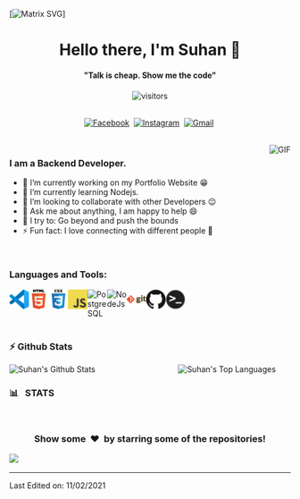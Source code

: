  [![Matrix SVG](https://raw.githubusercontent.com/rodrigograca31/rodrigograca31/master/matrix.svg)] 
<p>
  <h1 align="center"><b>Hello there, I'm Suhan 👋</b></h1>
</p>

<p>
  <h4 align="center"><b>"Talk is cheap. Show me the code"</b></h4>
</p>

<p align="center">
    <img align="center" alt="visitors" src="https://gpvc.arturio.dev/suhan58" />
</p>

<p align="center">
<br>
<a href="https://www.facebook.com/profile.php?id=100006287861249"><img src="https://img.shields.io/badge/facebook-%231877F2.svg?&style=for-the-badge&logo=facebook&logoColor=white" alt="Facebook" /></a>&nbsp;
<a href="https://www.instagram.com/suhan_rayamajhi/"><img src="https://img.shields.io/badge/instagram-%23E4405F.svg?&style=for-the-badge&logo=instagram&logoColor=white" alt="Instagram" /></a>&nbsp;
<a href="mailto:suhanrayamajhi00@gmail.com?subject=Hello From Github"><img src="https://img.shields.io/badge/gmail-%23D14836.svg?&style=for-the-badge&logo=gmail&logoColor=white" alt="Gmail"/></a>&nbsp;

</p>

<br>

<img align="right" height="270px" alt="GIF" src="https://i.pinimg.com/originals/e4/26/70/e426702edf874b181aced1e2fa5c6cde.gif" />

### I am a Backend Developer.
- 🔭 I’m currently working on my Portfolio Website :grin:
- 🌱 I’m currently learning Nodejs.
- 👯 I’m looking to collaborate with other Developers :wink:
- 💬 Ask me about anything, I am happy to help :smile:
- 🧗 I try to: Go beyond and push the bounds
- ⚡ Fun fact: I love connecting with different people :raised_hands:

<br>

### Languages and Tools: 

<img align="left" alt="Visual Studio Code" width="35px" src="https://raw.githubusercontent.com/github/explore/80688e429a7d4ef2fca1e82350fe8e3517d3494d/topics/visual-studio-code/visual-studio-code.png" />
<img align="left" alt="HTML5" width="35px" src="https://raw.githubusercontent.com/github/explore/80688e429a7d4ef2fca1e82350fe8e3517d3494d/topics/html/html.png" />
<img align="left" alt="CSS3" width="35px" src="https://raw.githubusercontent.com/github/explore/80688e429a7d4ef2fca1e82350fe8e3517d3494d/topics/css/css.png" />
<img align="left" alt="JavaScript" width="35px" src="https://raw.githubusercontent.com/github/explore/80688e429a7d4ef2fca1e82350fe8e3517d3494d/topics/javascript/javascript.png" />
<img align="left" alt="PostgreSQL" width="35px" src="https://www.postgresql.org/media/img/about/press/elephant.png" />
<img align="left" alt="NodeJs" width="35px" src="https://nodejs.org/static/images/logo.svg" />
<img align="left" alt="Git" width="35px" src="https://raw.githubusercontent.com/github/explore/80688e429a7d4ef2fca1e82350fe8e3517d3494d/topics/git/git.png" />
<img align="left" alt="GitHub" width="35px" src="https://raw.githubusercontent.com/github/explore/78df643247d429f6cc873026c0622819ad797942/topics/github/github.png" />
<img align="left" alt="Terminal" width="35px" src="https://raw.githubusercontent.com/github/explore/80688e429a7d4ef2fca1e82350fe8e3517d3494d/topics/terminal/terminal.png" />
<br>
<br>
<br>
<br>



### :zap: Github Stats

  <img align="left" src="https://github-readme-stats.sumanth-talluri.vercel.app/api?username=suhan58&show_icons=true&title_color=fff&icon_color=79ff97&text_color=efefef&bg_color=24292e" alt="Suhan's Github Stats" width="60%">
  
<img src="https://github-readme-stats.sumanth-talluri.vercel.app/api/top-langs/?username=suhan58&show_icons=true&hide_border=true&theme=radical" width="37%" alt="Suhan's Top Languages">



<!-- stats
![GitHub stats](https://github-readme-stats.vercel.app/api?username=damodar-bhattarai&show_icons=true&hide_border=true&theme=dark)
![Damodar's github Programming stats](https://github-readme-stats.vercel.app/api/top-langs/?username=damodar-bhattarai&show_icons=true&hide_border=true")-->

<br>

### 📊 &nbsp; STATS

<!--END_SECTION_LINES_OF_CODE:readme-info-->


<br>

<div align="center">
<h3 align="center">Show some &nbsp;❤️&nbsp; by starring some of the repositories!</h3>
</div><img src="https://github.com/punitkmryh/punitkmryh/blob/master/wave.svg" />


-----

Last Edited on: 11/02/2021

